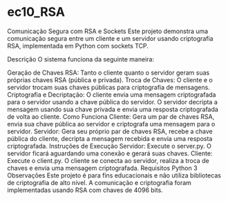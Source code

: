 # ec10_RSA
Comunicação Segura com RSA e Sockets
Este projeto demonstra uma comunicação segura entre um cliente e um servidor usando criptografia RSA, implementada em Python com sockets TCP.

Descrição
O sistema funciona da seguinte maneira:

Geração de Chaves RSA: Tanto o cliente quanto o servidor geram suas próprias chaves RSA (pública e privada).
Troca de Chaves: O cliente e o servidor trocam suas chaves públicas para criptografia de mensagens.
Criptografia e Decriptação: O cliente envia uma mensagem criptografada para o servidor usando a chave pública do servidor. O servidor decripta a mensagem usando sua chave privada e envia uma resposta criptografada de volta ao cliente.
Como Funciona
Cliente: Gera um par de chaves RSA, envia sua chave pública ao servidor e criptografa uma mensagem para o servidor.
Servidor: Gera seu próprio par de chaves RSA, recebe a chave pública do cliente, decripta a mensagem recebida e envia uma resposta criptografada.
Instruções de Execução
Servidor: Execute o server.py. O servidor ficará aguardando uma conexão e gerará suas chaves.
Cliente: Execute o client.py. O cliente se conecta ao servidor, realiza a troca de chaves e envia uma mensagem criptografada.
Requisitos
Python 3
Observações
Este projeto é para fins educacionais e não utiliza bibliotecas de criptografia de alto nível.
A comunicação e criptografia foram implementadas usando RSA com chaves de 4096 bits.
